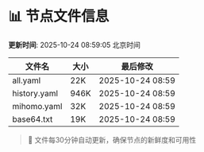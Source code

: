 # 📊 节点文件信息

**更新时间**: 2025-10-24 08:59:05 北京时间

| 文件名 | 大小 | 最后修改 |
|--------|------|----------|
| all.yaml | 22K | 2025-10-24 08:59 |
| history.yaml | 946K | 2025-10-24 08:59 |
| mihomo.yaml | 32K | 2025-10-24 08:59 |
| base64.txt | 19K | 2025-10-24 08:59 |

> 🔄 文件每30分钟自动更新，确保节点的新鲜度和可用性
